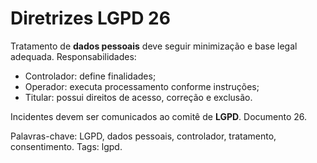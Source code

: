 # Diretrizes LGPD 26

Tratamento de **dados pessoais** deve seguir minimização e base legal adequada.
Responsabilidades:
- Controlador: define finalidades;
- Operador: executa processamento conforme instruções;
- Titular: possui direitos de acesso, correção e exclusão.

Incidentes devem ser comunicados ao comitê de **LGPD**. Documento 26.

Palavras-chave: LGPD, dados pessoais, controlador, tratamento, consentimento.
Tags: lgpd.
